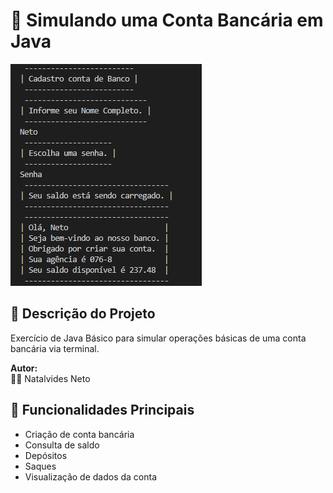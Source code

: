 # 🏦 Simulando uma Conta Bancária em Java

![Banner Conta Bancária](img\conta-banco.png)

## 📝 Descrição do Projeto
Exercício de Java Básico para simular operações básicas de uma conta bancária via terminal.

**Autor:**  
👨‍💻 Natalvides Neto  

## 🚀 Funcionalidades Principais
- Criação de conta bancária
- Consulta de saldo
- Depósitos
- Saques
- Visualização de dados da conta
